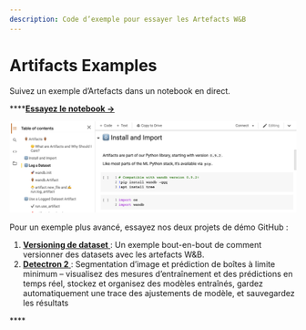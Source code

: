 ```yaml
---
description: Code d’exemple pour essayer les Artefacts W&B
---
```


# Artifacts Examples

 Suivez un exemple d’Artefacts dans un notebook en direct.

 ****[**Essayez le notebook →**](https://colab.research.google.com/github/wandb/examples/blob/master/colabs/wandb-artifacts/Pipeline_Versioning_with_W%26B_Artifacts.ipynb)

![](../.gitbook/assets/artifacts-colab-notebook.png)

Pour un exemple plus avancé, essayez nos deux projets de démo GitHub :

1. [**Versioning de dataset** ](https://github.com/wandb/artifacts-examples/tree/master/dataset-versioning): Un exemple bout-en-bout de comment versionner des datasets avec les artefacts W&B.
2.  [**Detectron 2** ](https://github.com/wandb/artifacts-examples/tree/master/detectron2): Segmentation d’image et prédiction de boîtes à limite minimum – visualisez des mesures d’entraînement et des prédictions en temps réel, stockez et organisez des modèles entraînés, gardez automatiquement une trace des ajustements de modèle, et sauvegardez les résultats

\*\*\*\*

